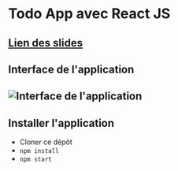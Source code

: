 # Todo App avec React JS
[Lien des slides](https://react.daaif.net)
----------
## Interface de l'application
![Interface de l'application](https://react.daaif.net/images/app-structure.png)
-------
## Installer l'application
- Cloner ce dépôt
- `npm install`
- `npm start`